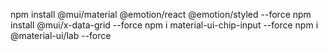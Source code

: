 npm install @mui/material @emotion/react @emotion/styled --force
npm install @mui/x-data-grid --force
npm i material-ui-chip-input --force
npm i @material-ui/lab --force
